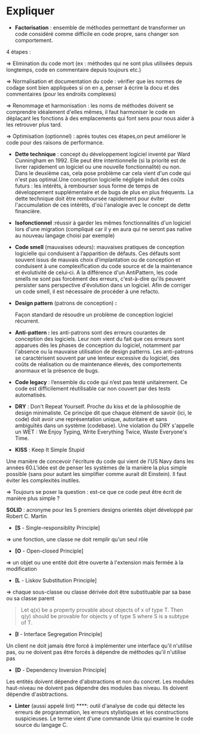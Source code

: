 # Expliquer


- **Factorisation** : ensemble de méthodes permettant de transformer un code considéré comme difficile en code propre, sans changer son comportement.

4 étapes : 

⇒ Elimination du code mort (ex : méthodes qui ne sont plus utilisées depuis longtemps, code en commentaire depuis toujours etc.)

⇒ Normalisation et documentation du code : vérifier que les normes de codage sont bien appliquées si on en a, penser à écrire la docu et des commentaires (pour les endroits complexes)

⇒ Renommage et harmonisation : les noms de méthodes doivent se comprendre idéalement d'elles mêmes, il faut harmoniser le code en déplaçant les fonctions à des emplacements qui font sens pour nous aider à les retrouver plus tard.

⇒ Optimisation (optionnel) : après toutes ces étapes,on peut améliorer le code pour des raisons de performance.

- **Dette technique** : concept du développement logiciel inventé par Ward Cunningham en 1992. Elle peut être intentionnelle (si la priorité est de livrer rapidement un logiciel ou une nouvelle fonctionnalité) ou non. Dans le deuxième cas, cela pose problème car cela vient d'un code qui n'est pas optimal.Une conception logicielle négligée induit des coûts futurs : les intérêts, à rembourser sous forme de temps de développement supplémentaire et de bugs de plus en plus fréquents. La dette technique doit être remboursée rapidement pour éviter l'accumulation de ces intérêts, d'où l'analogie avec le concept de dette financière.

- **Isofonctionnel** :réussir à garder les mêmes fonctionnalités d'un logiciel lors d'une migration (compliqué car il y en aura qui ne seront pas native au nouveau langage choisi par exemple)

- **Code smell** (mauvaises odeurs): mauvaises pratiques de conception logicielle qui conduisent à l’apparition de défauts. Ces défauts sont souvent issus de mauvais choix d’implantation ou de conception et conduisent à une complexification du code source et de la maintenance et évolutivité de celui‐ci. A la différence d'un AntiPattern, les code smells ne sont pas forcément des erreurs, c'est-à-dire qu'ils peuvent persister sans perspective d'évolution dans un logiciel. Afin de corriger un code smell, il est nécessaire de procéder à une refacto.

- **Design pattern** (patrons de conception) **:**

    Façon standard de résoudre un problème de conception logiciel récurrent. 

- **Anti-pattern :** les anti-patrons sont des erreurs courantes de conception des logiciels. Leur nom vient du fait que ces erreurs sont apparues dès les phases de conception du logiciel, notamment par l'absence ou la mauvaise utilisation de design patterns. Les anti-patrons se caractérisent souvent par une lenteur excessive du logiciel, des coûts de réalisation ou de maintenance élevés, des comportements anormaux et la présence de bugs.

- **Code legacy** : l’ensemble du code qui n’est pas testé unitairement. Ce code est difficilement réutilisable car non couvert par des tests automatisés.

- **DRY** : Don't Repeat Yourself. Proche du  kiss et de la philosophie de design minimaliste. Ce principe dit que chaque élément de savoir (ici, le code) doit avoir une représentation unique, autoritaire et sans ambiguïtés dans un système (codebase). Une violation du DRY s'appelle un WET : We Enjoy Typing, Write Everything Twice, Waste Everyone's Time.

- **KISS** : Keep It Simple Stupid

Une manière de concevoir l'écriture du code qui vient de l'US Navy dans les années 60.L'idée est de penser les systèmes de la manière la plus simple possible (sans pour autant les simplifier comme aurait dit Einstein). Il faut éviter les complexités inutiles. 

⇒ Toujours se poser la question : est-ce que ce code peut être écrit de manière plus simple ?  

**SOLID** : acronyme pour les 5 premiers designs orientés objet développé par Robert C. Martin

- **[S** - Single-responsiblity Principle]

⇒ une fonction, une classe ne doit remplir qu'un seul rôle

- **[O** - Open-closed Principle]

⇒ un objet ou une entité doit être ouverte à l'extension mais fermée à la modification

- **[L** - Liskov Substitution Principle]

⇒ chaque sous-classe ou classe dérivée doit être substituable par sa base ou sa classe parent

> Let q(x) be a property provable about objects of x of type T. Then q(y) should be provable for objects y of type S where S is a 
subtype of T.

- **[I** - Interface Segregation Principle]

Un client ne doit jamais être forcé à implémenter une interface qu'il n'utilise pas, ou ne doivent pas être forcés à dépendre de méthodes qu'il n'utilise pas

- **[D** - Dependency Inversion Principle]

Les entités doivent dépendre d'abstractions et non du concret. Les modules haut-niveau ne doivent pas dépendre des modules bas niveau. Ils doivent dépendre d'asbtractions. 

- **Linter** (aussi appelé lint) ****: outil d'analyse de code qui détecte les erreurs de programmation, les erreurs stylistiques et les constructions suspicieuses. Le terme vient d'une commande Unix qui examine le code source du langage C.
